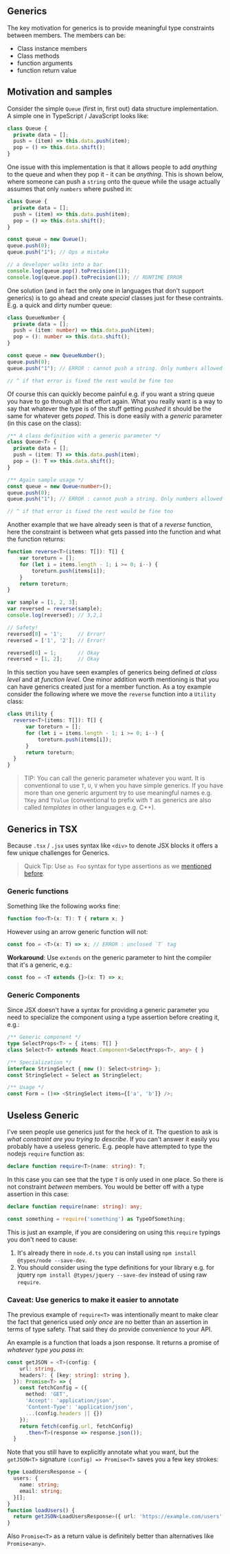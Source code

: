 ## Generics

The key motivation for generics is to provide meaningful type constraints between members. The members can be:

* Class instance members
* Class methods
* function arguments
* function return value

## Motivation and samples

Consider the simple `Queue` (first in, first out) data structure implementation. A simple one in TypeScript / JavaScript looks like:

```ts
class Queue {
  private data = [];
  push = (item) => this.data.push(item);
  pop = () => this.data.shift();
}
```

One issue with this implementation is that it allows people to add *anything* to the queue and when they pop it - it can be *anything*. This is shown below, where someone can push a `string` onto the queue while the usage actually assumes that only `numbers` where pushed in:

```ts
class Queue {
  private data = [];
  push = (item) => this.data.push(item);
  pop = () => this.data.shift();
}

const queue = new Queue();
queue.push(0);
queue.push("1"); // Ops a mistake

// a developer walks into a bar
console.log(queue.pop().toPrecision(1));
console.log(queue.pop().toPrecision(1)); // RUNTIME ERROR
```

One solution (and in fact the only one in languages that don't support generics) is to go ahead and create *special* classes just for these contraints. E.g. a quick and dirty number queue:

```ts
class QueueNumber {
  private data = [];
  push = (item: number) => this.data.push(item);
  pop = (): number => this.data.shift();
}

const queue = new QueueNumber();
queue.push(0);
queue.push("1"); // ERROR : cannot push a string. Only numbers allowed

// ^ if that error is fixed the rest would be fine too
```

Of course this can quickly become painful e.g. if you want a string queue you have to go through all that effort again. What you really want is a way to say that whatever the type is of the stuff getting *pushed* it should be the same for whatever gets *poped*. This is done easily with a *generic* parameter (in this case on the class):

```ts
/** A class definition with a generic parameter */
class Queue<T> {
  private data = [];
  push = (item: T) => this.data.push(item);
  pop = (): T => this.data.shift();
}

/** Again sample usage */
const queue = new Queue<number>();
queue.push(0);
queue.push("1"); // ERROR : cannot push a string. Only numbers allowed

// ^ if that error is fixed the rest would be fine too
```

Another example that we have already seen is that of a *reverse* function, here the constraint is between what gets passed into the function and what the function returns:

```ts
function reverse<T>(items: T[]): T[] {
    var toreturn = [];
    for (let i = items.length - 1; i >= 0; i--) {
        toreturn.push(items[i]);
    }
    return toreturn;
}

var sample = [1, 2, 3];
var reversed = reverse(sample);
console.log(reversed); // 3,2,1

// Safety!
reversed[0] = '1';     // Error!
reversed = ['1', '2']; // Error!

reversed[0] = 1;       // Okay
reversed = [1, 2];     // Okay
```

In this section you have seen examples of generics being defined *at class level* and at *function level*. One minor addition worth mentioning is that you can have generics created just for a member function. As a toy example consider the following where we move the `reverse` function into a `Utility` class:

```ts
class Utility {
  reverse<T>(items: T[]): T[] {
      var toreturn = [];
      for (let i = items.length - 1; i >= 0; i--) {
          toreturn.push(items[i]);
      }
      return toreturn;
  }
}
```

> TIP: You can call the generic parameter whatever you want. It is conventional to use `T`, `U`, `V` when you have simple generics. If you have more than one generic argument try to use meaningful names e.g. `TKey` and `TValue` (conventional to prefix with `T` as generics are also called *templates* in other languages e.g. C++).

## Generics in TSX

Because `.tsx` / `.jsx` uses syntax like `<div>` to denote JSX blocks it offers a few unique challenges for Generics.

> Quick Tip:  Use `as Foo` syntax for type assertions as we [mentioned before][type-assertion].

[type-assertion]:./type-assertion.md#as-foo-vs-foo


### Generic functions

Something like the following works fine:

```ts
function foo<T>(x: T): T { return x; }
```

However using an arrow generic function will not:

```ts
const foo = <T>(x: T) => x; // ERROR : unclosed `T` tag
```

**Workaround**: Use `extends` on the generic parameter to hint the compiler that it's a generic, e.g.:

```ts
const foo = <T extends {}>(x: T) => x;
```

### Generic Components

Since JSX doesn't have a syntax for providing a generic parameter you need to specialize the component using a type assertion before creating it, e.g.:

```ts
/** Generic component */
type SelectProps<T> = { items: T[] }
class Select<T> extends React.Component<SelectProps<T>, any> { }

/** Specialization */
interface StringSelect { new (): Select<string> };
const StringSelect = Select as StringSelect;

/** Usage */
const Form = ()=> <StringSelect items={['a', 'b']} />;
```

## Useless Generic

I've seen people use generics just for the heck of it. The question to ask is *what constraint are you trying to describe*. If you can't answer it easily you probably have a useless generic. E.g. people have attempted to type the nodejs `require` function as:

```ts
declare function require<T>(name: string): T;
```

In this case you can see that the type `T` is only used in one place. So there is not constraint *between* members. You would be better off with a type assertion in this case:

```ts
declare function require(name: string): any;

const something = require('something') as TypeOfSomething;
```

This is just an example, if you are considering on using this `require` typings you don't need to cause:

1. It's already there in `node.d.ts` you can install using `npm install @types/node --save-dev`.
1. You should consider using the type definitions for your library e.g. for jquery `npm install @types/jquery --save-dev` instead of using raw `require`.

### Caveat: Use generics to make it easier to annotate

The previous example of `require<T>` was intentionally meant to make clear the fact that generics used *only once* are no better than an assertion in terms of type safety. That said they do provide *convenience* to your API.

An example is a function that loads a json response. It returns a promise of *whatever type you pass in*:
```ts
const getJSON = <T>(config: {
    url: string,
    headers?: { [key: string]: string },
  }): Promise<T> => {
    const fetchConfig = ({
      method: 'GET',
      'Accept': 'application/json',
      'Content-Type': 'application/json',
      ...(config.headers || {})
    });
    return fetch(config.url, fetchConfig)
      .then<T>(response => response.json());
  }
```
Note that you still have to explicitly annotate what you want, but the `getJSON<T>` signature `(config) => Promise<T>` saves you a few key strokes:

```ts
type LoadUsersResponse = {
  users: {
    name: string;
    email: string;
  }[];
}
function loadUsers() {
  return getJSON<LoadUsersResponse>({ url: 'https://example.com/users' });
}
```

Also `Promise<T>` as a return value is definitely better than alternatives like `Promise<any>`.
